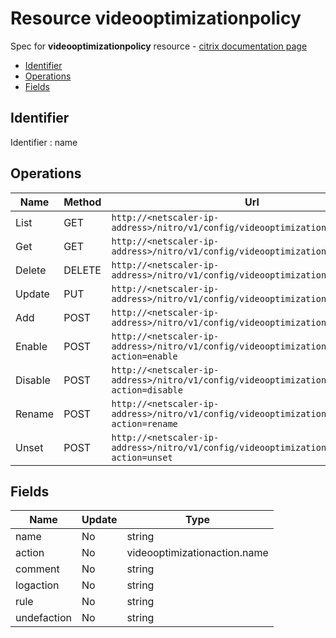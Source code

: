 # Resource videooptimizationpolicy

Spec for **videooptimizationpolicy** resource - [citrix documentation page](https://developer-docs.citrix.com/projects/netscaler-nitro-api/en/12.0/configuration/videooptimization/videooptimizationpolicy/videooptimizationpolicy/)

- [Identifier](#identifier)
- [Operations](#operations)
- [Fields](#fields)

## Identifier

Identifier : name

## Operations

| Name | Method | Url |
|----|----|----|
| List | GET | `http://<netscaler-ip-address>/nitro/v1/config/videooptimizationpolicy` |
| Get | GET | `http://<netscaler-ip-address>/nitro/v1/config/videooptimizationpolicy/<name>` |
| Delete | DELETE | `http://<netscaler-ip-address>/nitro/v1/config/videooptimizationpolicy/<name>` |
| Update | PUT | `http://<netscaler-ip-address>/nitro/v1/config/videooptimizationpolicy` |
| Add | POST | `http://<netscaler-ip-address>/nitro/v1/config/videooptimizationpolicy` |
| Enable | POST | `http://<netscaler-ip-address>/nitro/v1/config/videooptimizationpolicy?action=enable` |
| Disable | POST | `http://<netscaler-ip-address>/nitro/v1/config/videooptimizationpolicy?action=disable` |
| Rename | POST | `http://<netscaler-ip-address>/nitro/v1/config/videooptimizationpolicy?action=rename` |
| Unset | POST | `http://<netscaler-ip-address>/nitro/v1/config/videooptimizationpolicy?action=unset` |

## Fields

| Name | Update | Type |
|----|----|----|
| name | No | string |
| action | No | videooptimizationaction.name |
| comment | No | string |
| logaction | No | string |
| rule | No | string |
| undefaction | No | string |

